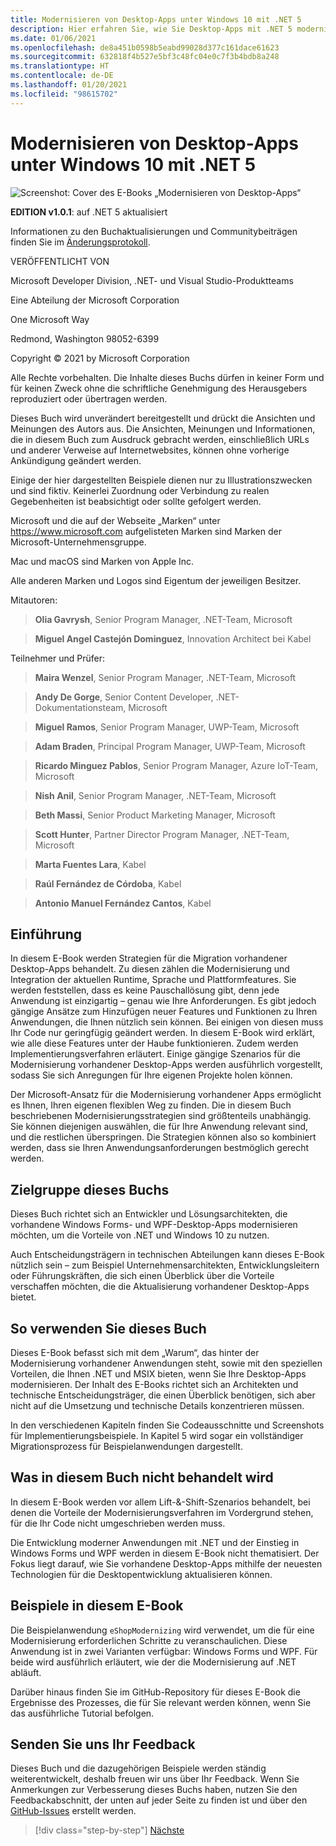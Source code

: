 ```yaml
---
title: Modernisieren von Desktop-Apps unter Windows 10 mit .NET 5
description: Hier erfahren Sie, wie Sie Desktop-Apps mit .NET 5 modernisieren können.
ms.date: 01/06/2021
ms.openlocfilehash: de8a451b0598b5eabd99028d377c161dace61623
ms.sourcegitcommit: 632818f4b527e5bf3c48fc04e0c7f3b4bdb8a248
ms.translationtype: HT
ms.contentlocale: de-DE
ms.lasthandoff: 01/20/2021
ms.locfileid: "98615702"
---
```

# <a name="modernizing-desktop-apps-on-windows-10-with-net-5"></a>Modernisieren von Desktop-Apps unter Windows 10 mit .NET 5

![Screenshot: Cover des E-Books „Modernisieren von Desktop-Apps“](./media/modernizing-existing-desktop-apps-ebook-cover.png)

**EDITION v1.0.1**: auf .NET 5 aktualisiert

Informationen zu den Buchaktualisierungen und Communitybeiträgen finden Sie im [Änderungsprotokoll](https://aka.ms/desktop-ebook-changelog).

VERÖFFENTLICHT VON

Microsoft Developer Division, .NET- und Visual Studio-Produktteams

Eine Abteilung der Microsoft Corporation

One Microsoft Way

Redmond, Washington 98052-6399

Copyright © 2021 by Microsoft Corporation

Alle Rechte vorbehalten. Die Inhalte dieses Buchs dürfen in keiner Form und für keinen Zweck ohne die schriftliche Genehmigung des Herausgebers reproduziert oder übertragen werden.

Dieses Buch wird unverändert bereitgestellt und drückt die Ansichten und Meinungen des Autors aus. Die Ansichten, Meinungen und Informationen, die in diesem Buch zum Ausdruck gebracht werden, einschließlich URLs und anderer Verweise auf Internetwebsites, können ohne vorherige Ankündigung geändert werden.

Einige der hier dargestellten Beispiele dienen nur zu Illustrationszwecken und sind fiktiv. Keinerlei Zuordnung oder Verbindung zu realen Gegebenheiten ist beabsichtigt oder sollte gefolgert werden.

Microsoft und die auf der Webseite „Marken“ unter <https://www.microsoft.com> aufgelisteten Marken sind Marken der Microsoft-Unternehmensgruppe.

Mac und macOS sind Marken von Apple Inc.

Alle anderen Marken und Logos sind Eigentum der jeweiligen Besitzer.

Mitautoren:

> **Olia Gavrysh**, Senior Program Manager, .NET-Team, Microsoft

> **Miguel Angel Castejón Dominguez**, Innovation Architect bei Kabel

Teilnehmer und Prüfer:

> **Maira Wenzel**, Senior Program Manager, .NET-Team, Microsoft

> **Andy De Gorge**, Senior Content Developer, .NET-Dokumentationsteam, Microsoft

> **Miguel Ramos**, Senior Program Manager, UWP-Team, Microsoft

> **Adam Braden**, Principal Program Manager, UWP-Team, Microsoft

> **Ricardo Minguez Pablos**, Senior Program Manager, Azure IoT-Team, Microsoft

> **Nish Anil**, Senior Program Manager, .NET-Team, Microsoft

> **Beth Massi**, Senior Product Marketing Manager, Microsoft

> **Scott Hunter**, Partner Director Program Manager, .NET-Team, Microsoft

> **Marta Fuentes Lara**, Kabel

> **Raúl Fernández de Córdoba**, Kabel

> **Antonio Manuel Fernández Cantos**, Kabel

## <a name="introduction"></a>Einführung

In diesem E-Book werden Strategien für die Migration vorhandener Desktop-Apps behandelt. Zu diesen zählen die Modernisierung und Integration der aktuellen Runtime, Sprache und Plattformfeatures. Sie werden feststellen, dass es keine Pauschallösung gibt, denn jede Anwendung ist einzigartig – genau wie Ihre Anforderungen. Es gibt jedoch gängige Ansätze zum Hinzufügen neuer Features und Funktionen zu Ihren Anwendungen, die Ihnen nützlich sein können. Bei einigen von diesen muss Ihr Code nur geringfügig geändert werden. In diesem E-Book wird erklärt, wie alle diese Features unter der Haube funktionieren. Zudem werden Implementierungsverfahren erläutert. Einige gängige Szenarios für die Modernisierung vorhandener Desktop-Apps werden ausführlich vorgestellt, sodass Sie sich Anregungen für Ihre eigenen Projekte holen können.

Der Microsoft-Ansatz für die Modernisierung vorhandener Apps ermöglicht es Ihnen, Ihren eigenen flexiblen Weg zu finden. Die in diesem Buch beschriebenen Modernisierungsstrategien sind größtenteils unabhängig. Sie können diejenigen auswählen, die für Ihre Anwendung relevant sind, und die restlichen überspringen. Die Strategien können also so kombiniert werden, dass sie Ihren Anwendungsanforderungen bestmöglich gerecht werden.

## <a name="who-should-use-the-book"></a>Zielgruppe dieses Buchs

Dieses Buch richtet sich an Entwickler und Lösungsarchitekten, die vorhandene Windows Forms- und WPF-Desktop-Apps modernisieren möchten, um die Vorteile von .NET und Windows 10 zu nutzen.

Auch Entscheidungsträgern in technischen Abteilungen kann dieses E-Book nützlich sein – zum Beispiel Unternehmensarchitekten, Entwicklungsleitern oder Führungskräften, die sich einen Überblick über die Vorteile verschaffen möchten, die die Aktualisierung vorhandener Desktop-Apps bietet.

## <a name="how-to-use-the-book"></a>So verwenden Sie dieses Buch

Dieses E-Book befasst sich mit dem „Warum“, das hinter der Modernisierung vorhandener Anwendungen steht, sowie mit den speziellen Vorteilen, die Ihnen .NET und MSIX bieten, wenn Sie Ihre Desktop-Apps modernisieren. Der Inhalt des E-Books richtet sich an Architekten und technische Entscheidungsträger, die einen Überblick benötigen, sich aber nicht auf die Umsetzung und technische Details konzentrieren müssen.

In den verschiedenen Kapiteln finden Sie Codeausschnitte und Screenshots für Implementierungsbeispiele. In Kapitel 5 wird sogar ein vollständiger Migrationsprozess für Beispielanwendungen dargestellt.

## <a name="what-this-book-doesnt-cover"></a>Was in diesem Buch nicht behandelt wird

In diesem E-Book werden vor allem Lift-&-Shift-Szenarios behandelt, bei denen die Vorteile der Modernisierungsverfahren im Vordergrund stehen, für die Ihr Code nicht umgeschrieben werden muss.

Die Entwicklung moderner Anwendungen mit .NET und der Einstieg in Windows Forms und WPF werden in diesem E-Book nicht thematisiert. Der Fokus liegt darauf, wie Sie vorhandene Desktop-Apps mithilfe der neuesten Technologien für die Desktopentwicklung aktualisieren können.

## <a name="samples-used-in-this-book"></a>Beispiele in diesem E-Book

Die Beispielanwendung `eShopModernizing` wird verwendet, um die für eine Modernisierung erforderlichen Schritte zu veranschaulichen. Diese Anwendung ist in zwei Varianten verfügbar: Windows Forms und WPF. Für beide wird ausführlich erläutert, wie der die Modernisierung auf .NET abläuft.

Darüber hinaus finden Sie im GitHub-Repository für dieses E-Book die Ergebnisse des Prozesses, die für Sie relevant werden können, wenn Sie das ausführliche Tutorial befolgen.

## <a name="send-your-feedback"></a>Senden Sie uns Ihr Feedback

Dieses Buch und die dazugehörigen Beispiele werden ständig weiterentwickelt, deshalb freuen wir uns über Ihr Feedback. Wenn Sie Anmerkungen zur Verbesserung dieses Buchs haben, nutzen Sie den Feedbackabschnitt, der unten auf jeder Seite zu finden ist und über den [GitHub-Issues](https://github.com/dotnet/docs/issues) erstellt werden.

>[!div class="step-by-step"]
>[Nächste](why-modern-applications.md)
